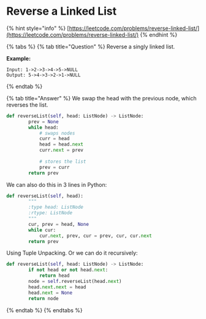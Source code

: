 # Reverse a Linked List

{% hint style="info" %}
[https://leetcode.com/problems/reverse-linked-list/](https://leetcode.com/problems/reverse-linked-list/)
{% endhint %}

{% tabs %}
{% tab title="Question" %}
Reverse a singly linked list.

**Example:**

```text
Input: 1->2->3->4->5->NULL
Output: 5->4->3->2->1->NULL
```
{% endtab %}

{% tab title="Answer" %}
We swap the head with the previous node, which reverses the list.

```python
def reverseList(self, head: ListNode) -> ListNode:
        prev = None
        while head:
            # swaps nodes
            curr = head
            head = head.next
            curr.next = prev
            
            # stores the list
            prev = curr
        return prev
```

We can also do this in 3 lines in Python:

```python
def reverseList(self, head):
        """
        :type head: ListNode
        :rtype: ListNode
        """
        cur, prev = head, None
        while cur:
            cur.next, prev, cur = prev, cur, cur.next
        return prev
```

Using Tuple Unpacking. Or we can do it recursively:

```python
def reverseList(self, head: ListNode) -> ListNode:
        if not head or not head.next:
            return head
        node = self.reverseList(head.next)
        head.next.next = head
        head.next = None
        return node
```
{% endtab %}
{% endtabs %}

